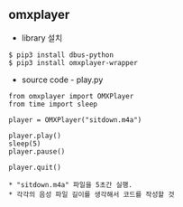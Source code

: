 ## omxplayer  

- library 설치
```
$ pip3 install dbus-python
$ pip3 install omxplayer-wrapper
```
- source code - play.py
```
from omxplayer import OMXPlayer
from time import sleep

player = OMXPlayer("sitdown.m4a")

player.play()
sleep(5)
player.pause()

player.quit()

* "sitdown.m4a" 파일을 5초간 실행.
* 각각의 음성 파일 길이를 생각해서 코드를 작성할 것
```